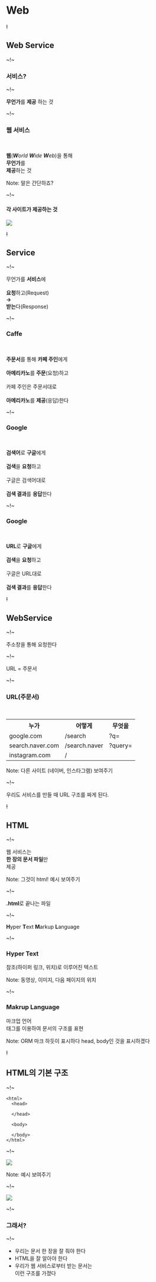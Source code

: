 # Web

~~!~~

## Web Service

~!~

### 서비스?

~!~

**무언가**를 **제공** 하는 것

~!~

### 웹 서비스
<br>

**웹**(_**W**orld **W**ide **W**eb_)을 통해 
<br>
**무언가**를 
<br>
**제공**하는 것

Note:
말은 간단하죠?

~!~

#### 각 사이트가 제공하는 것

<img src="images/service_list.png" style="border-style: hidden;">

~~!~~

## Service

~!~

무언가를 **서비스**에 
<br>
<br>
**요청**하고(Request)
<br>
**→**
<br>
**받는**다(Response)

~!~

### Caffe

<br>

**주문서**를 통해 **카페 주인**에게
<br>
<br>
**아메리카노**를 **주문**(요청)하고 
<br>
<br>
카페 주인은 주문서대로
<br>
<br>
**아메리카노**를 **제공**(응답)한다

~!~

### Google

<br>

**검색어**로 **구글**에게
<br>
<br>
**검색**을 **요청**하고 
<br>
<br>
구글은 검색어대로
<br>
<br>
**검색 결과**를 **응답**한다


~!~


### Google

<br>

**URL**로 **구글**에게
<br>
<br>
**검색**을 **요청**하고 
<br>
<br>
구글은 URL대로
<br>
<br>
**검색 결과**를 **응답**한다

~~!~~

## WebService

~!~

주소창을 통해 요청한다

~!~

URL = 주문서

~!~

### URL(주문서)

<br>

<table>
  <tr>
      <th>누가</th>
      <th>어떻게</th>
      <th>무엇을</th>
  </tr>
  <tr>
      <td>google.com</td>
      <td>/search</td>
      <td>?q=</td>
  </tr>
  <tr>
      <td>search.naver.com</td>
      <td>/search.naver</td>
      <td>?query=</td>
  </tr>
  <tr>
      <td>instagram.com</td>
      <td>/</td>
      <td></td>
  </tr>
</table>

Note:
다른 사이트 (네이버, 인스타그램) 보여주기

~!~

우리도 서비스를 만들 때 URL 구조를 짜게 된다.


~~!~~


## HTML

~!~

웹 서비스는
<br>
**한 장의 문서 파일**만
<br>
제공

Note:
그것이 html!
예시 보여주기


~!~

**.html**로 끝나는 파일

~!~

**H**yper **T**ext **M**arkup **L**anguage

~!~

### Hyper Text

참조(하이퍼 링크, 위치)로 이루어진 텍스트

Note:
동영상, 이미지, 다음 페이지의 위치

~!~

### Makrup Language

마크업 언어
<br>
태그를 이용하여 문서의 구조를 표현

Note:
ORM 마크 하듯이
표시하다
head, body인 것을 표시하겠다

~~!~~

## HTML의 기본 구조

~!~

```
<html>
  <head>

  </head>

  <body>

  </body>
</html>
```

~!~

<img src="images/html_head_body.png" style="border-style: hidden;">

Note:
예시 보여주기

~!~

<img src="images/html_head_body_detail.png" style="border-style: hidden;">

~!~

### 그래서?

~!~

* 우리는 문서 한 장을 잘 줘야 한다
* HTML을 잘 알아야 한다
* 우리가 웹 서비스로부터 받는 문서는  
  이런 구조를 가졌다
